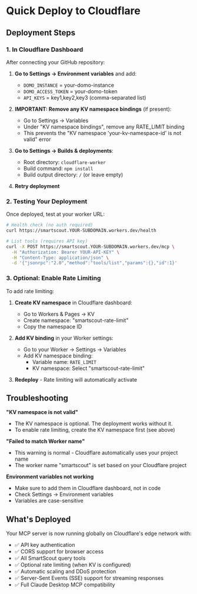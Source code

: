 # Quick Deploy to Cloudflare

## Deployment Steps

### 1. In Cloudflare Dashboard

After connecting your GitHub repository:

1. **Go to Settings → Environment variables** and add:
   - `DOMO_INSTANCE` = your-domo-instance
   - `DOMO_ACCESS_TOKEN` = your-domo-token
   - `API_KEYS` = key1,key2,key3 (comma-separated list)

2. **IMPORTANT: Remove any KV namespace bindings** (if present):
   - Go to Settings → Variables
   - Under "KV namespace bindings", remove any RATE_LIMIT binding
   - This prevents the "KV namespace 'your-kv-namespace-id' is not valid" error

3. **Go to Settings → Builds & deployments**:
   - Root directory: `cloudflare-worker`
   - Build command: `npm install`
   - Build output directory: `/` (or leave empty)

4. **Retry deployment**

### 2. Testing Your Deployment

Once deployed, test at your worker URL:

```bash
# Health check (no auth required)
curl https://smartscout.YOUR-SUBDOMAIN.workers.dev/health

# List tools (requires API key)
curl -X POST https://smartscout.YOUR-SUBDOMAIN.workers.dev/mcp \
  -H "Authorization: Bearer YOUR-API-KEY" \
  -H "Content-Type: application/json" \
  -d '{"jsonrpc":"2.0","method":"tools/list","params":{},"id":1}'
```

### 3. Optional: Enable Rate Limiting

To add rate limiting:

1. **Create KV namespace** in Cloudflare dashboard:
   - Go to Workers & Pages → KV
   - Create namespace: "smartscout-rate-limit"
   - Copy the namespace ID

2. **Add KV binding** in your Worker settings:
   - Go to your Worker → Settings → Variables
   - Add KV namespace binding:
     - Variable name: `RATE_LIMIT`
     - KV namespace: Select "smartscout-rate-limit"

3. **Redeploy** - Rate limiting will automatically activate

## Troubleshooting

**"KV namespace is not valid"**
- The KV namespace is optional. The deployment works without it.
- To enable rate limiting, create the KV namespace first (see above)

**"Failed to match Worker name"**
- This warning is normal - Cloudflare automatically uses your project name
- The worker name "smartscout" is set based on your Cloudflare project

**Environment variables not working**
- Make sure to add them in Cloudflare dashboard, not in code
- Check Settings → Environment variables
- Variables are case-sensitive

## What's Deployed

Your MCP server is now running globally on Cloudflare's edge network with:
- ✅ API key authentication
- ✅ CORS support for browser access  
- ✅ All SmartScout query tools
- ✅ Optional rate limiting (when KV is configured)
- ✅ Automatic scaling and DDoS protection
- ✅ Server-Sent Events (SSE) support for streaming responses
- ✅ Full Claude Desktop MCP compatibility